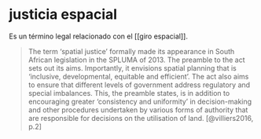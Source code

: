 # justicia espacial
Es un término legal relacionado con el [[giro espacial]].

>The term ‘spatial justice’ formally made its appearance in South African legislation in the SPLUMA of 2013. The preamble to the act sets out its aims. Importantly, it envisions spatial planning that is ‘inclusive, developmental, equitable and efficient’. The act also aims to ensure that different levels of government address regulatory and special imbalances. This, the preamble states, is in addition to encouraging greater ‘consistency and uniformity’ in decision-making and other procedures undertaken by various forms of authority that are responsible for decisions on the utilisation of land. [@villiers2016, p.2]